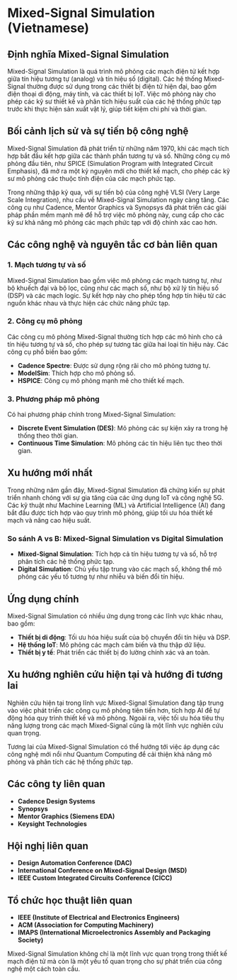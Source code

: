 # Mixed-Signal Simulation (Vietnamese)

## Định nghĩa Mixed-Signal Simulation

Mixed-Signal Simulation là quá trình mô phỏng các mạch điện tử kết hợp giữa tín hiệu tương tự (analog) và tín hiệu số (digital). Các hệ thống Mixed-Signal thường được sử dụng trong các thiết bị điện tử hiện đại, bao gồm điện thoại di động, máy tính, và các thiết bị IoT. Việc mô phỏng này cho phép các kỹ sư thiết kế và phân tích hiệu suất của các hệ thống phức tạp trước khi thực hiện sản xuất vật lý, giúp tiết kiệm chi phí và thời gian.

## Bối cảnh lịch sử và sự tiến bộ công nghệ

Mixed-Signal Simulation đã phát triển từ những năm 1970, khi các mạch tích hợp bắt đầu kết hợp giữa các thành phần tương tự và số. Những công cụ mô phỏng đầu tiên, như SPICE (Simulation Program with Integrated Circuit Emphasis), đã mở ra một kỷ nguyên mới cho thiết kế mạch, cho phép các kỹ sư mô phỏng các thuộc tính điện của các mạch phức tạp.

Trong những thập kỷ qua, với sự tiến bộ của công nghệ VLSI (Very Large Scale Integration), nhu cầu về Mixed-Signal Simulation ngày càng tăng. Các công cụ như Cadence, Mentor Graphics và Synopsys đã phát triển các giải pháp phần mềm mạnh mẽ để hỗ trợ việc mô phỏng này, cung cấp cho các kỹ sư khả năng mô phỏng các mạch phức tạp với độ chính xác cao hơn.

## Các công nghệ và nguyên tắc cơ bản liên quan

### 1. Mạch tương tự và số

Mixed-Signal Simulation bao gồm việc mô phỏng các mạch tương tự, như bộ khuếch đại và bộ lọc, cũng như các mạch số, như bộ xử lý tín hiệu số (DSP) và các mạch logic. Sự kết hợp này cho phép tổng hợp tín hiệu từ các nguồn khác nhau và thực hiện các chức năng phức tạp.

### 2. Công cụ mô phỏng

Các công cụ mô phỏng Mixed-Signal thường tích hợp các mô hình cho cả tín hiệu tương tự và số, cho phép sự tương tác giữa hai loại tín hiệu này. Các công cụ phổ biến bao gồm:

- **Cadence Spectre**: Được sử dụng rộng rãi cho mô phỏng tương tự.
- **ModelSim**: Thích hợp cho mô phỏng số.
- **HSPICE**: Công cụ mô phỏng mạnh mẽ cho thiết kế mạch.

### 3. Phương pháp mô phỏng

Có hai phương pháp chính trong Mixed-Signal Simulation:

- **Discrete Event Simulation (DES)**: Mô phỏng các sự kiện xảy ra trong hệ thống theo thời gian.
- **Continuous Time Simulation**: Mô phỏng các tín hiệu liên tục theo thời gian.

## Xu hướng mới nhất

Trong những năm gần đây, Mixed-Signal Simulation đã chứng kiến sự phát triển nhanh chóng với sự gia tăng của các ứng dụng IoT và công nghệ 5G. Các kỹ thuật như Machine Learning (ML) và Artificial Intelligence (AI) đang bắt đầu được tích hợp vào quy trình mô phỏng, giúp tối ưu hóa thiết kế mạch và nâng cao hiệu suất.

### So sánh A vs B: Mixed-Signal Simulation vs Digital Simulation

- **Mixed-Signal Simulation**: Tích hợp cả tín hiệu tương tự và số, hỗ trợ phân tích các hệ thống phức tạp.
- **Digital Simulation**: Chủ yếu tập trung vào các mạch số, không thể mô phỏng các yếu tố tương tự như nhiễu và biến đổi tín hiệu.

## Ứng dụng chính

Mixed-Signal Simulation có nhiều ứng dụng trong các lĩnh vực khác nhau, bao gồm:

- **Thiết bị di động**: Tối ưu hóa hiệu suất của bộ chuyển đổi tín hiệu và DSP.
- **Hệ thống IoT**: Mô phỏng các mạch cảm biến và thu thập dữ liệu.
- **Thiết bị y tế**: Phát triển các thiết bị đo lường chính xác và an toàn.

## Xu hướng nghiên cứu hiện tại và hướng đi tương lai

Nghiên cứu hiện tại trong lĩnh vực Mixed-Signal Simulation đang tập trung vào việc phát triển các công cụ mô phỏng tiên tiến hơn, tích hợp AI để tự động hóa quy trình thiết kế và mô phỏng. Ngoài ra, việc tối ưu hóa tiêu thụ năng lượng trong các mạch Mixed-Signal cũng là một lĩnh vực nghiên cứu quan trọng.

Tương lai của Mixed-Signal Simulation có thể hướng tới việc áp dụng các công nghệ mới nổi như Quantum Computing để cải thiện khả năng mô phỏng và phân tích các hệ thống phức tạp.

## Các công ty liên quan

- **Cadence Design Systems**
- **Synopsys**
- **Mentor Graphics (Siemens EDA)**
- **Keysight Technologies**

## Hội nghị liên quan

- **Design Automation Conference (DAC)**
- **International Conference on Mixed-Signal Design (MSD)**
- **IEEE Custom Integrated Circuits Conference (CICC)**

## Tổ chức học thuật liên quan

- **IEEE (Institute of Electrical and Electronics Engineers)**
- **ACM (Association for Computing Machinery)**
- **IMAPS (International Microelectronics Assembly and Packaging Society)**

Mixed-Signal Simulation không chỉ là một lĩnh vực quan trọng trong thiết kế mạch điện tử mà còn là một yếu tố quan trọng cho sự phát triển của công nghệ một cách toàn cầu.
